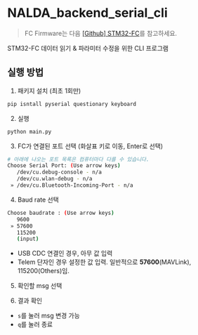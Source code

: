 # NALDA_backend_serial_cli

> FC Firmware는 다음 [[Github] STM32-FC](https://github.com/NARAE-INHA-UNIV/STM32-FC)를 참고하세요.

STM32-FC 데이터 읽기 & 파라미터 수정을 위한 CLI 프로그램

## 실행 방법

1. 패키지 설치 (최초 1회만)

```bash
pip isntall pyserial questionary keyboard
```

2. 실행

```bash
python main.py
```

3. FC가 연결된 포트 선택 (화살표 키로 이동, Enter로 선택)

```bash
# 아래에 나오는 포트 목록은 컴퓨터마다 다를 수 있습니다.
Choose Serial Port: (Use arrow keys)
   /dev/cu.debug-console - n/a
   /dev/cu.wlan-debug - n/a
 » /dev/cu.Bluetooth-Incoming-Port - n/a
```

4. Baud rate 선택

```bash
Choose baudrate : (Use arrow keys)
   9600
 » 57600
   115200
   (input)
```


- USB CDC 연결인 경우, 아무 값 입력
- Telem 단자인 경우 설정한 값 입력. 일반적으로 **57600**(MAVLink), 115200(Others)임.

5. 확인할 msg 선택


6. 결과 확인

- `s`를 눌러 msg 변경 가능
- `q`를 눌러 종료
